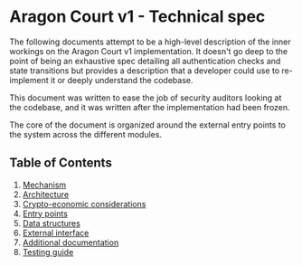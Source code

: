 # Aragon Court v1 - Technical spec

The following documents attempt to be a high-level description of the inner workings on the Aragon Court v1 implementation. It doesn't go deep to the point of being an exhaustive spec detailing all authentication checks and state transitions but provides a description that a developer could use to re-implement it or deeply understand the codebase.

This document was written to ease the job of security auditors looking at the codebase, and it was written after the implementation had been frozen.

The core of the document is organized around the external entry points to the system across the different modules.

## Table of Contents

1. [Mechanism](./1-mechanism)
2. [Architecture](./2-architecture)
3. [Crypto-economic considerations](./3-cryptoeconomic-considerations)
4. [Entry points](./4-entry-points)
5. [Data structures](./5-data-structures)
6. [External interface](./6-external-interface)
7. [Additional documentation](./7-additional-documentation)
8. [Testing guide](./8-testing-guide)
